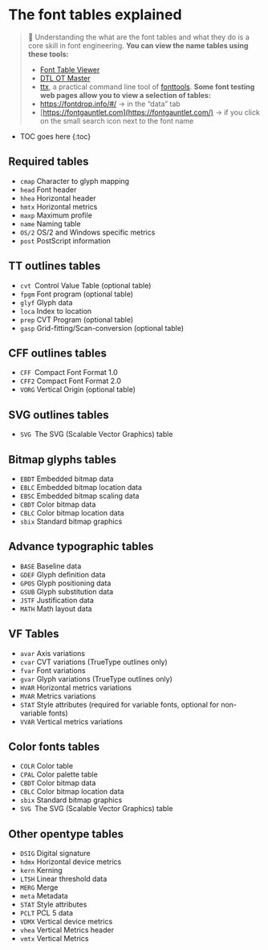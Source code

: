 # The font tables explained

> <span class="icon">🦦</span>  Understanding the what are the font tables and what they do is a core skill in font engineering.
> **You can view the name tables using these tools:**
> -   [Font Table Viewer](https://glyphsapp.com/tools/fonttableviewer)
> -   [DTL OT Master](https://www.fontmaster.nl/otmaster.html)
> -   [ttx](https://fonttools.readthedocs.io/en/latest/ttx.html), a practical command line tool of [fonttools](https://github.com/fonttools/fonttools).
> **Some font testing web pages allow you to view a selection of tables:**
> -   <https://fontdrop.info/#/> → in the “data” tab
> -   [https://fontgauntlet.com](https://fontgauntlet.com/) → if you click on the small search icon next to the font name

* TOC goes here
{:toc}

## **Required tables**

-   `cmap` Character to glyph mapping
-   `head` Font header
-   `hhea` Horizontal header
-   `hmtx` Horizontal metrics
-   `maxp` Maximum profile
-   `name` Naming table
-   `OS/2` OS/2 and Windows specific metrics
-   `post` PostScript information

## **TT outlines tables**

-   `cvt `Control Value Table (optional table)
-   `fpgm` Font program (optional table) 
-   `glyf` Glyph data
-   `loca` Index to location
-   `prep` CVT Program (optional table)
-   `gasp` Grid-fitting/Scan-conversion (optional table)

## **CFF outlines tables**

-   `CFF `Compact Font Format 1.0
-   `CFF2` Compact Font Format 2.0
-   `VORG` Vertical Origin (optional table)

## **SVG outlines tables**

-   `SVG `The SVG (Scalable Vector Graphics) table

## **Bitmap glyphs tables**

-   `EBDT` Embedded bitmap data
-   `EBLC` Embedded bitmap location data
-   `EBSC` Embedded bitmap scaling data
-   `CBDT` Color bitmap data
-   `CBLC` Color bitmap location data
-   `sbix` Standard bitmap graphics

## **Advance typographic tables**

-   `BASE` Baseline data
-   `GDEF` Glyph definition data
-   `GPOS` Glyph positioning data
-   `GSUB` Glyph substitution data
-   `JSTF` Justification data
-   `MATH` Math layout data

## **VF Tables**

-   `avar` Axis variations
-   `cvar` CVT variations (TrueType outlines only)
-   `fvar` Font variations
-   `gvar` Glyph variations (TrueType outlines only)
-   `HVAR` Horizontal metrics variations
-   `MVAR` Metrics variations
-   `STAT` Style attributes (required for variable fonts, optional for non-variable fonts)
-   `VVAR` Vertical metrics variations

## **Color fonts tables**

-   `COLR` Color table
-   `CPAL` Color palette table
-   `CBDT` Color bitmap data
-   `CBLC` Color bitmap location data
-   `sbix` Standard bitmap graphics
-   `SVG `The SVG (Scalable Vector Graphics) table

## **Other opentype tables**

-   `DSIG` Digital signature
-   `hdmx` Horizontal device metrics
-   `kern` Kerning
-   `LTSH` Linear threshold data
-   `MERG` Merge
-   `meta` Metadata
-   `STAT` Style attributes
-   `PCLT` PCL 5 data
-   `VDMX` Vertical device metrics
-   `vhea` Vertical Metrics header
-   `vmtx` Vertical Metrics
